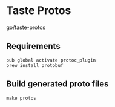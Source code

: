 # Taste Protos
[go/taste-protos](https://go/taste-protos)

## Requirements
```
pub global activate protoc_plugin
brew install protobuf
```

## Build generated proto files
```make protos```